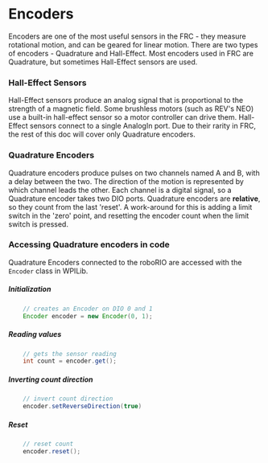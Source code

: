 # Encoders
Encoders are one of the most useful sensors in the FRC - they measure rotational motion, and can be geared for linear motion.
There are two types of encoders - Quadrature and Hall-Effect. Most encoders used in FRC are Quadrature, but sometimes Hall-Effect sensors are used.
### Hall-Effect Sensors
Hall-Effect sensors produce an analog signal that is proportional to the strength of a magnetic field. Some brushless motors (such as REV's NEO) use a built-in hall-effect sensor so a motor controller can drive them. Hall-Effect sensors connect to a single AnalogIn port. Due to their rarity in FRC, the rest of this doc will cover only Quadrature encoders.
### Quadrature Encoders
Quadrature encoders produce pulses on two channels named A and B, with a delay between the two. The direction of the motion is represented by which channel leads the other. Each channel is a digital signal, so a Quadrature encoder takes two DIO ports. Quadrature encoders are **relative**, so they count from the last 'reset'. A work-around for this is adding a limit switch in the 'zero' point, and resetting the encoder count when the limit switch is pressed. 
### Accessing Quadrature encoders in code
Quadrature Encoders connected to the roboRIO are accessed with the `Encoder` class in WPILib. 
##### Initialization
```java
    // creates an Encoder on DIO 0 and 1
    Encoder encoder = new Encoder(0, 1);
```
##### Reading values
```java
    // gets the sensor reading
    int count = encoder.get();
```
##### Inverting count direction
```java
    // invert count direction
    encoder.setReverseDirection(true)
```
##### Reset
```java
    // reset count 
    encoder.reset();
```